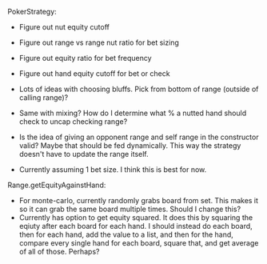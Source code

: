 PokerStrategy:
- Figure out nut equity cutoff
- Figure out range vs range nut ratio for bet sizing
- Figure out equity ratio for bet frequency
- Figure out hand equity cutoff for bet or check
- Lots of ideas with choosing bluffs. Pick from bottom of range (outside of calling range)?
- Same with mixing? How do I determine what % a nutted hand should check to uncap checking range?

- Is the idea of giving an opponent range and self range in the constructor valid? Maybe that should be fed dynamically. This way the strategy doesn't have to update the range itself.

- Currently assuming 1 bet size. I think this is best for now.

Range.getEquityAgainstHand:
- For monte-carlo, currently randomly grabs board from set. This makes it so it can grab the same board multiple times. Should I change this?
- Currently has option to get equity squared. It does this by squaring the eqiuty after each board for each hand. I should instead do each board, then for each hand, add the value to a list, and then for the hand, compare every single hand for each board, square that, and get average of all of those. Perhaps?

